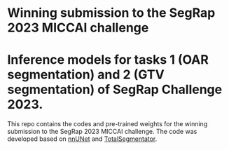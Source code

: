 # Winning submission to the SegRap 2023 MICCAI challenge
# Inference models for tasks 1 (OAR segmentation) and 2 (GTV segmentation) of SegRap Challenge 2023.

This repo contains the codes and pre-trained weights for the winning submission to the SegRap 2023 MICCAI challenge.
The code was developed based on [nnUNet](https://github.com/MIC-DKFZ/nnUNet) and [TotalSegmentator](https://github.com/wasserth/TotalSegmentator).
